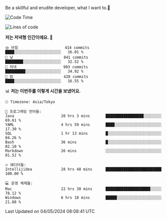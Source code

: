 Be a skillful and erudite developer, what I want to.👶

<!--START_SECTION:waka-->
![Code Time](http://img.shields.io/badge/Code%20Time-768%20hrs%2045%20mins-blue)

![Lines of code](https://img.shields.io/badge/%EC%A0%80%EB%8A%94%20%EC%97%AC%ED%83%9C%EA%B9%8C%EC%A7%80%20-1.7%20million%20%EC%A4%84%EC%9D%98%20%EC%BD%94%EB%93%9C%EB%A5%BC%20%EC%9E%91%EC%84%B1%ED%96%88%EC%96%B4%EC%9A%94.-blue)

**저는 저녁형 인간이에요. 🦉** 

```text
🌞 아침                     414 commits         ████░░░░░░░░░░░░░░░░░░░░░   16.01 % 
🌆 낮　                     841 commits         ████████░░░░░░░░░░░░░░░░░   32.52 % 
🌃 저녁                     903 commits         █████████░░░░░░░░░░░░░░░░   34.92 % 
🌙 밤　                     428 commits         ████░░░░░░░░░░░░░░░░░░░░░   16.55 % 
```


📊 **저는 이번주를 이렇게 시간을 보냈어요.** 

```text
🕑︎ Timezone: Asia/Tokyo

💬 프로그래밍 언어들: 
Java                     20 hrs 3 mins       █████████████████░░░░░░░░   69.61 % 
YAML                     4 hrs 59 mins       ████░░░░░░░░░░░░░░░░░░░░░   17.30 % 
SQL                      1 hr 13 mins        █░░░░░░░░░░░░░░░░░░░░░░░░   04.26 % 
Bash                     36 mins             █░░░░░░░░░░░░░░░░░░░░░░░░   02.10 % 
Markdown                 26 mins             ░░░░░░░░░░░░░░░░░░░░░░░░░   01.52 % 

🔥 에디터들: 
Intellijidea             28 hrs 48 mins      █████████████████████████   100.00 % 

💻 운영 체제들: 
Mac                      22 hrs 30 mins      ████████████████████░░░░░   78.12 % 
Windows                  6 hrs 18 mins       █████░░░░░░░░░░░░░░░░░░░░   21.88 % 
```


 Last Updated on 04/05/2024 08:08:41 UTC
<!--END_SECTION:waka-->
